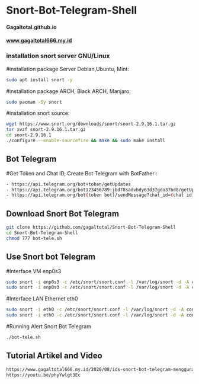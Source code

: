 # Snort-Bot-Telegram-Shell

#### Gagaltotal.github.io ####
#### www.gagaltotal666.my.id ####

### installation snort server GNU/Linux ####

#installation package Server Debian,Ubuntu, Mint:

```sh
sudo apt install snort -y
```

#installation package ARCH, Black ARCH, Manjaro:

```sh
sudo pacman -Sy snort
```

#installation snort source:

```sh
wget https://www.snort.org/downloads/snort/snort-2.9.16.1.tar.gz
tar xvzf snort-2.9.16.1.tar.gz
cd snort-2.9.16.1
./configure --enable-sourcefire && make && sudo make install
```

## Bot Telegram
#Get Token and Chat ID, Create Bot Telegram with BotFather :

```sh
- https://api.telegram.org/bot+token/getUpdates
- https://api.telegram.org/bot123456789:jbd78sadvbdy63d37gda37bd8/getUpdates
- https://api.telegram.org/bot(token bot)/sendMessage?chat_id=(chat id)&text=Coba aja
```

## Download Snort Bot Telegram

```sh
git clone https://github.com/gagaltotal/Snort-Bot-Telegram-Shell
cd Snort-Bot-Telegram-Shell
chmod 777 bot-tele.sh
```

## Use Snort bot Telegram
#Interface VM enp0s3 

```sh
sudo snort -i enp0s3 -c /etc/snort/snort.conf -l /var/log/snort -d -A console > /home/username/log-tele.txt
sudo snort -i enp0s3 -c /etc/snort/snort.conf -l /var/log/snort -d -A console > /home/ghost666/log-tele.txt
```

#Interface LAN Ethernet eth0

```sh
sudo snort -i eth0 -c /etc/snort/snort.conf -l /var/log/snort -d -A console > /home/username/log-tele.txt
sudo snort -i eth0 -c /etc/snort/snort.conf -l /var/log/snort -d -A console > /home/ghost666/log-tele.txt
```

#Running Alert Snort Bot Telegram

```sh
./bot-tele.sh
```

## Tutorial Artikel and Video

```sh
https://www.gagaltotal666.my.id/2020/08/ids-snort-bot-telegram-menggunakan-bash.html
https://youtu.be/phyYwlgt3Ec
```
